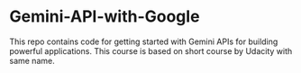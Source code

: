 # Gemini-API-with-Google
This repo contains code for getting started with Gemini APIs for building powerful applications. This course is based on short course by Udacity with same name.

